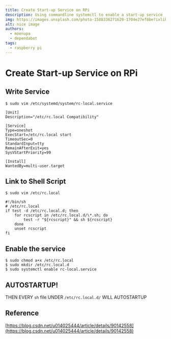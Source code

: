 ```yaml
---
title: Create Start-up Service on RPi
description: Using commandline systemctl to enable a start-up service
img: https://images.unsplash.com/photo-1588336271629-1704e27ef8be?ixlib=rb-1.2.1&ixid=eyJhcHBfaWQiOjEyMDd9&auto=format&fit=crop&w=2158&q=80
alt: nice image
authors: 
  - moenupa
  - dependabot
tags: 
  - raspberry pi
---
```


# Create Start-up Service on RPi

## Write Service 

```shell
$ sudo vim /etc/systemd/system/rc-local.service
```

```shell
[Unit]
Description="/etc/rc.local Compatibility"

[Service]
Type=oneshot
ExecStart=/etc/rc.local start
TimeoutSec=0
StandardInput=tty
RemainAfterExit=yes
SysVStartPriority=99

[Install]
WantedBy=multi-user.target
```

## Link to Shell Script

```shell
$ sudo vim /etc/rc.local
```

```shell
#!/bin/sh
# /etc/rc.local
if test -d /etc/rc.local.d; then
	for rcscript in /etc/rc.local.d/\*.sh; do 
		test -r "${rcscript}" && sh ${rcscript} 
	done 
	unset rcscript 
fi
```

## Enable the service

```shell
$ sudo chmod a+x /etc/rc.local
$ sudo mkdir /etc/rc.local.d
$ sudo systemctl enable rc-local.service
```

## AUTOSTARTUP!

THEN EVERY `sh` file UNDER `/etc/rc.local.d/` WILL AUTOSTARTUP

## Reference
[https://blog.csdn.net/u014025444/article/details/90142558](https://blog.csdn.net/u014025444/article/details/90142558)